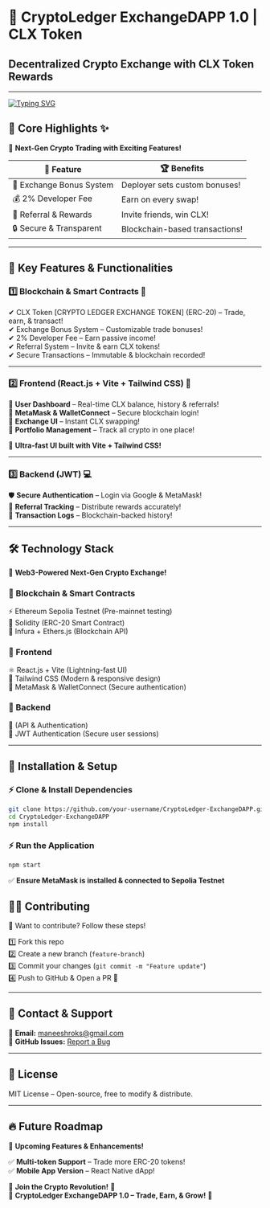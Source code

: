 
# 🚀 CryptoLedger ExchangeDAPP 1.0 | CLX Token

## Decentralized Crypto Exchange with CLX Token Rewards

---

[![Typing SVG](https://readme-typing-svg.herokuapp.com?font=Fira+Code&size=30&duration=4000&color=38BDAE&center=true&vCenter=true&width=1000&lines=Welcome+to+CryptoLedger+ExchangeDAPP;Decentralized+Trading+Platform;Secure+%E2%9C%94%EF%B8%8F+Transparent+%E2%9C%94%EF%B8%8F+Efficient+%E2%9C%94%EF%B8%8F)](https://git.io/typing-svg)

## 🌟 Core Highlights ✨
🎯 **Next-Gen Crypto Trading with Exciting Features!**

| 🔹 Feature | 🏆 Benefits |
|-----------|------------|
| 📌 Exchange Bonus System | Deployer sets custom bonuses! |
| 💰 2% Developer Fee | Earn on every swap! |
| 🎁 Referral & Rewards | Invite friends, win CLX! |
| 🔒 Secure & Transparent | Blockchain-based transactions! |

---

## 🚀 Key Features & Functionalities

### 1️⃣ Blockchain & Smart Contracts 💎
✔ CLX Token [CRYPTO LEDGER EXCHANGE TOKEN] (ERC-20) – Trade, earn, & transact!  
✔ Exchange Bonus System – Customizable trade bonuses!  
✔ 2% Developer Fee – Earn passive income!  
✔ Referral System – Invite & earn CLX tokens!   
✔ Secure Transactions – Immutable & blockchain recorded!  

---

### 2️⃣ Frontend (React.js + Vite + Tailwind CSS) 🎨
💠 **User Dashboard** – Real-time CLX balance, history & referrals!  
💠 **MetaMask & WalletConnect** – Secure blockchain login!  
💠 **Exchange UI** – Instant CLX swapping!  
💠 **Portfolio Management** – Track all crypto in one place!    

🚀 **Ultra-fast UI built with Vite + Tailwind CSS!**

---

### 3️⃣ Backend (JWT) 💻
🛡️ **Secure Authentication** – Login via Google & MetaMask!  
🔗 **Referral Tracking** – Distribute rewards accurately!  
📜 **Transaction Logs** – Blockchain-backed history!  
 

---

## 🛠️ Technology Stack
🚀 **Web3-Powered Next-Gen Crypto Exchange!**

### 🔷 Blockchain & Smart Contracts
⚡ Ethereum Sepolia Testnet (Pre-mainnet testing)  
📝 Solidity (ERC-20 Smart Contract)  
🔌 Infura + Ethers.js (Blockchain API)  

### 🔷 Frontend
⚛️ React.js + Vite (Lightning-fast UI)  
🎨 Tailwind CSS (Modern & responsive design)  
🔐 MetaMask & WalletConnect (Secure authentication)  

### 🔷 Backend
🚀 (API & Authentication)    
🔑 JWT Authentication (Secure user sessions)  

---

## 📌 Installation & Setup

### ⚡ Clone & Install Dependencies
```bash
git clone https://github.com/your-username/CryptoLedger-ExchangeDAPP.git
cd CryptoLedger-ExchangeDAPP
npm install
```

### ⚡ Run the Application
```bash
npm start
```
✅ **Ensure MetaMask is installed & connected to Sepolia Testnet**


## 👨‍💻 Contributing
🚀 Want to contribute? Follow these steps!

1️⃣ Fork this repo  
2️⃣ Create a new branch (`feature-branch`)  
3️⃣ Commit your changes (`git commit -m "Feature update"`)  
4️⃣ Push to GitHub & Open a PR 🎉  

---

## 📩 Contact & Support
📧 **Email:** maneeshroks@gmail.com    
🔗 **GitHub Issues:** [Report a Bug](https://github.com/your-username/CryptoLedger-ExchangeDAPP/issues)  

---

## 📜 License
MIT License – Open-source, free to modify & distribute.

---

## 🔥 Future Roadmap
🚀 **Upcoming Features & Enhancements!**

✅ **Multi-token Support** – Trade more ERC-20 tokens!  
✅ **Mobile App Version** – React Native dApp!  
  

🌟 **Join the Crypto Revolution!** 🌟  
🚀 **CryptoLedger ExchangeDAPP 1.0 – Trade, Earn, & Grow!** 🚀

